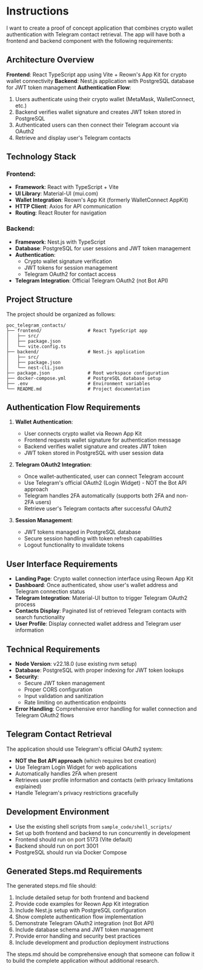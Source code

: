 # Instructions

I want to create a proof of concept application that combines crypto wallet authentication with Telegram contact retrieval. The app will have both a frontend and backend component with the following requirements:

## Architecture Overview

**Frontend**: React TypeScript app using Vite + Reown's App Kit for crypto wallet connectivity
**Backend**: Nest.js application with PostgreSQL database for JWT token management
**Authentication Flow**: 
1. Users authenticate using their crypto wallet (MetaMask, WalletConnect, etc.)
2. Backend verifies wallet signature and creates JWT token stored in PostgreSQL
3. Authenticated users can then connect their Telegram account via OAuth2
4. Retrieve and display user's Telegram contacts

## Technology Stack

### Frontend:
- **Framework**: React with TypeScript + Vite
- **UI Library**: Material-UI (mui.com)
- **Wallet Integration**: Reown's App Kit (formerly WalletConnect AppKit)
- **HTTP Client**: Axios for API communication
- **Routing**: React Router for navigation

### Backend:
- **Framework**: Nest.js with TypeScript
- **Database**: PostgreSQL for user sessions and JWT token management
- **Authentication**: 
  - Crypto wallet signature verification
  - JWT tokens for session management
  - Telegram OAuth2 for contact access
- **Telegram Integration**: Official Telegram OAuth2 (not Bot API)

## Project Structure

The project should be organized as follows:

```
poc_telegram_contacts/
├── frontend/                 # React TypeScript app
│   ├── src/
│   ├── package.json
│   └── vite.config.ts
├── backend/                  # Nest.js application
│   ├── src/
│   ├── package.json
│   └── nest-cli.json
├── package.json              # Root workspace configuration
├── docker-compose.yml        # PostgreSQL database setup
├── .env                      # Environment variables
└── README.md                 # Project documentation
```

## Authentication Flow Requirements

1. **Wallet Authentication**:
   - User connects crypto wallet via Reown App Kit
   - Frontend requests wallet signature for authentication message
   - Backend verifies wallet signature and creates JWT token
   - JWT token stored in PostgreSQL with user session data

2. **Telegram OAuth2 Integration**:
   - Once wallet-authenticated, user can connect Telegram account
   - Use Telegram's official OAuth2 (Login Widget) - NOT the Bot API approach
   - Telegram handles 2FA automatically (supports both 2FA and non-2FA users)
   - Retrieve user's Telegram contacts after successful OAuth2

3. **Session Management**:
   - JWT tokens managed in PostgreSQL database
   - Secure session handling with token refresh capabilities
   - Logout functionality to invalidate tokens

## User Interface Requirements

- **Landing Page**: Crypto wallet connection interface using Reown App Kit
- **Dashboard**: Once authenticated, show user's wallet address and Telegram connection status
- **Telegram Integration**: Material-UI button to trigger Telegram OAuth2 process
- **Contacts Display**: Paginated list of retrieved Telegram contacts with search functionality
- **User Profile**: Display connected wallet address and Telegram user information

## Technical Requirements

- **Node Version**: v22.18.0 (use existing nvm setup)
- **Database**: PostgreSQL with proper indexing for JWT token lookups
- **Security**: 
  - Secure JWT token management
  - Proper CORS configuration
  - Input validation and sanitization
  - Rate limiting on authentication endpoints
- **Error Handling**: Comprehensive error handling for wallet connection and Telegram OAuth2 flows

## Telegram Contact Retrieval

The application should use Telegram's official OAuth2 system:
- **NOT the Bot API approach** (which requires bot creation)
- Use Telegram Login Widget for web applications
- Automatically handles 2FA when present
- Retrieves user profile information and contacts (with privacy limitations explained)
- Handle Telegram's privacy restrictions gracefully

## Development Environment

- Use the existing shell scripts from `sample_code/shell_scripts/`
- Set up both frontend and backend to run concurrently in development
- Frontend should run on port 5173 (Vite default)
- Backend should run on port 3001
- PostgreSQL should run via Docker Compose

## Generated Steps.md Requirements

The generated steps.md file should:
1. Include detailed setup for both frontend and backend
2. Provide code examples for Reown App Kit integration
3. Include Nest.js setup with PostgreSQL configuration
4. Show complete authentication flow implementation
5. Demonstrate Telegram OAuth2 integration (not Bot API)
6. Include database schema and JWT token management
7. Provide error handling and security best practices
8. Include development and production deployment instructions

The steps.md should be comprehensive enough that someone can follow it to build the complete application without additional research.

